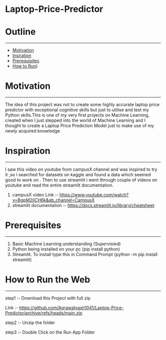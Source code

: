 # Laptop-Price-Predictor




# Outline 
---
* [Motivation](https://github.com/Agrawalyash1041/Laptop-Price-Predictor/edit/main/README.md#motivation)
* [Insiration](https://github.com/Agrawalyash1041/Laptop-Price-Predictor/edit/main/README.md#inspiration)
* [Prerequisites](https://github.com/Agrawalyash1041/Laptop-Price-Predictor/edit/main/README.md#prerequisites)
* [How to Run](https://github.com/Agrawalyash1041/Laptop-Price-Predictor/edit/main/README.md#how-to-run-the-web))

# Motivation 
---
The idea of this project was not to create some highly accurate laptop price predictor with exceptional cognitive skills but just to utilise and test my Python skills.This is one of my very first projects on Machine Learning, created when I just stepped into the world of Machine Learning and I thought to create a Laptop Price Prediction Model just to make use of my newly acquired knowledge

# Inspiration
---
I saw this video on youtube from campusX channel and was inspired to try it ,so i searched for datasets on kaggle and found a data which seemed good to work on . Then to use streamlit i went through couple of videos on youtube and read the entire streamlit documentation.

1) campusX video Link :- https://www.youtube.com/watch?v=BgpM2IiCH6k&ab_channel=CampusX
2) streamlit documentation :- https://docs.streamlit.io/library/cheatsheet

# Prerequisites
---
1) Basic Machine Learning understanding (Supervisied)
2) Python being installed on your pc (pip install python) 
3) Streamlit. To install type this in Command Prompt (python -m pip install streamlit)

# How to Run the Web 
---
step1 :- Download this Project with full zip 

Link :- https://github.com/Agrawalyash1041/Laptop-Price-Predictor/archive/refs/heads/main.zip

step2 :- Unzip the folder 

step3 :- Double Click on the Run App Folder

